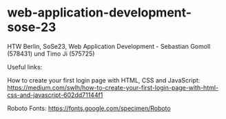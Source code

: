 # web-application-development-sose-23
HTW Berlin, SoSe23, Web Application Development - Sebastian Gomoll (578431) und Timo Ji (575725)

Useful links:

How to create your first login page with HTML, CSS and JavaScript:
https://medium.com/swlh/how-to-create-your-first-login-page-with-html-css-and-javascript-602dd71144f1

Roboto Fonts:
https://fonts.google.com/specimen/Roboto

